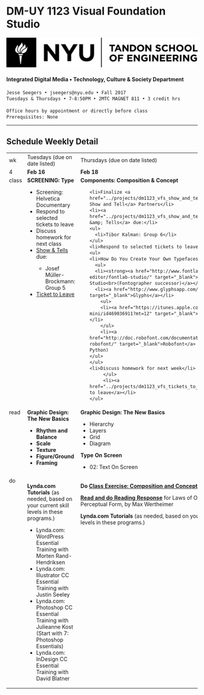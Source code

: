 # DM-UY 1123 Visual Foundation Studio

![NYU](nyu_soe_logo.png)
#### Integrated Digital Media • Technology, Culture & Society Department 

    Jesse Seegers • jseegers@nyu.edu • Fall 2017 
    Tuesdays & Thursdays • 7-8:50PM • 2MTC MAGNET 811 • 3 credit hrs

    Office hours by appointment or directly before class 
    Prerequisites: None

---

## Schedule Weekly Detail

<table>
<tr>
<td>wk</td>
<td>Tuesdays (due on date listed)</td>
<td>Thursdays (due on date listed)</td>
</tr>
<!-- dates -->
<tr>
  <td valign="top">4</td>
  <td valign="top"><strong>Feb 16</strong></td>
  <td valign="top"><strong>Feb 18</strong></td>
</tr>
<!-- class -->
<tr>
  <td valign="top" width="4%">class</td>
  <td valign="top" width="48%"><strong>SCREENING: Type</strong>
  <ul>
  
  <li>Screening: Helvetica Documentary</li><li>Respond to selected tickets to leave</li>

  <li>Discuss homework for next class</li>
  <li><a href="../projects/dm1123_vfs_show_and_tells.md">Show &amp; Tells</a> due:</li>
    <ul>
      <li>Josef Müller-Brockmann: Group 5</li>
    </ul>
  
   <li><a href="../projects/dm1123_vfs_tickets_to_leave.md">Ticket to Leave</a></li>
  </ul>

  </td>
  <td valign="top" width="48%"><strong>Components: Composition &amp; Concept</strong>
    <ul>
    
    <li>Finalize <a href="../projects/dm1123_vfs_show_and_tells.md">Logo Show and Tell</a> Partners</li>
    <li><a href="../projects/dm1123_vfs_show_and_tells.md">Show &amp; Tells</a> due:</li>
    <ul>
      <li>Tibor Kalman: Group 6</li>
    </ul>
    <li>Respond to selected tickets to leave</li>
    <ul>
    <li>How Do You Create Your Own Typefaces? 
      <ul>
      <li><strong><a href="http://www.fontlab.com/font-editor/fontlab-studio/" target="_blank">Font Lab Studio<br>(Fontographer successor)</a></strong></li>
      <li><a href="http://www.glyphsapp.com/" target="_blank">Glyphs</a></li>
        <ul>
        <li><a href="https://itunes.apple.com/gb/app/glyphs-mini/id469036911?mt=12" target="_blank">Glyphs Mini</a></li>
        </ul>
        <li><a href="http://doc.robofont.com/documentation/welcome-to-robofont/" target="_blank">Robofont</a> (Built using Python)
    </ul>
    </ul>
    <li>Discuss homework for next week</li>
         </ul>
         <li><a href="../projects/dm1123_vfs_tickets_to_leave.md">Ticket to leave</a></li>
    </ul>
  </td>
</tr>

<!-- read -->
<tr>
  <td valign="top">read</td>
  <td valign="top"><strong> <strong>Graphic Design: The New Basics</strong>
  <ul>
  <li>Rhythm and Balance</li>
  <li>Scale</li>
  <li>Texture</li>
  <li>Figure/Ground</li>
  <li>Framing</li>
  </ul>
  </ul></strong></td>
  <td valign="top">
  <strong>Graphic Design: The New Basics</strong>
  <ul>
  <li>Hierarchy</li>
  <li>Layers</li>
  <li>Grid</li>
  <li>Diagram</li>
  </ul>
  <strong>Type On Screen</strong>
  <ul>
  <li>02: Text On Screen</li>
  </ul>
</td>
</tr>

<!-- do -->
<tr>
  <td valign="top">do</td>
  <td valign="top">
  
  <strong>Lynda.com Tutorials</strong> (as needed, based on your current skill levels in these programs.)
  <ul>
  <li>Lynda.com: WordPress Essential Training with Morten Rand-Hendriksen</li>
  <li>Lynda.com: Illustrator CC Essential Training with Justin Seeley</li>
  <li>Lynda.com: Photoshop CC Essential Training with Julieanne Kost (Start with 7: Photoshop Essentials)</li>
  <li>Lynda.com: InDesign CC Essential Training with David Blatner</li>
  </ul></td>
  <td valign="top"><p><strong>Do <a href="../class_exercises/dm1123_class_exercise_concept.md" target="_blank">Class Exercise: Composition and Concept</a></strong> as homework.</p><p><strong><a href="../projects/dm1123_vfs_reading_responses.md">Read and do Reading Response</a></strong> for Laws of Organization in Perceptual Form, by Max Wertheimer</p>
  <strong>Lynda.com Tutorials</strong> (as needed, based on your current skill levels in these programs.)</td>
</tr>
</table>










